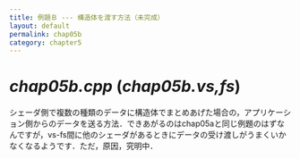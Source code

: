 ```yaml
---
title: 例題Ｂ --- 構造体を渡す方法（未完成）
layout: default
permalink: chap05b
category: chapter5
---
```


# *chap05b.cpp* (*chap05b.vs,fs*)

シェーダ側で複数の種類のデータに構造体でまとめあげた場合の，アプリケーション側からのデータを送る方法．できあがるのはchap05aと同じ例題のはずなんですが，vs-fs間に他のシェーダがあるときにデータの受け渡しがうまくいかなくなるようです．ただ，原因，究明中．
